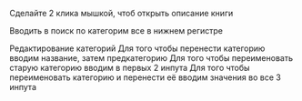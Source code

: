 Сделайте 2 клика мышкой, чтоб открыть описание книги


Вводить в поиск по категорим все в нижнем регистре

Редактирование категорий
Для того чтобы перенести категорию вводим название, затем предкатегорию
Для того чтобы переименовать старую категорию вводим в первых 2 инпута
Для того чтобы переименовать категорию и перенести её вводим значения во все 3 инпута

